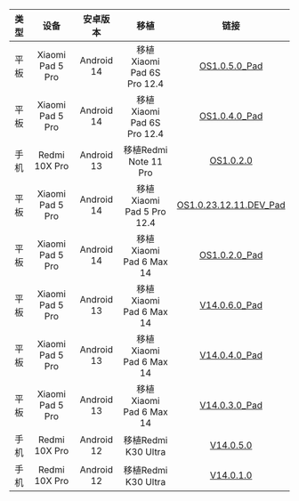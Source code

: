 | 类型 | 设备 | 安卓版本 | 移植 | 链接 |
| :-: | :-: | :-: | :-: | :-: |
| 平板 | Xiaomi Pad 5 Pro | Android 14 | 移植Xiaomi Pad 6S Pro 12.4 | [OS1.0.5.0_Pad](https://github.com/ymdzq/Port_MIUI_ROM/blob/OS1.0.5.0_Pad/XIAOMIPAD5PRO.md) |
| 平板 | Xiaomi Pad 5 Pro | Android 14 | 移植Xiaomi Pad 6S Pro 12.4 | [OS1.0.4.0_Pad](https://github.com/ymdzq/Port_MIUI_ROM/blob/OS1.0.4.0_Pad/XIAOMIPAD5PRO.md) |
| 手机 | Redmi 10X Pro | Android 13 | 移植Redmi Note 11 Pro | [OS1.0.2.0](https://github.com/ymdzq/Port_MIUI_ROM/blob/OS1.0.2.0/REDMI10XPRO.md) |
| 平板 | Xiaomi Pad 5 Pro | Android 14 | 移植Xiaomi Pad 5 Pro 12.4 | [OS1.0.23.12.11.DEV_Pad](https://github.com/ymdzq/Port_MIUI_ROM/blob/OS1.0.23.12.11.DEV_Pad/XIAOMIPAD5PRO.md) |
| 平板 | Xiaomi Pad 5 Pro | Android 14 | 移植Xiaomi Pad 6 Max 14 | [OS1.0.2.0_Pad](https://github.com/ymdzq/Port_MIUI_ROM/blob/OS1.0.2.0_Pad/XIAOMIPAD5PRO.md) |
| 平板 | Xiaomi Pad 5 Pro | Android 13 | 移植Xiaomi Pad 6 Max 14 | [V14.0.6.0_Pad](https://github.com/ymdzq/Port_MIUI_ROM/blob/V14.0.6.0_Pad/XIAOMIPAD5PRO.md) |
| 平板 | Xiaomi Pad 5 Pro | Android 13 | 移植Xiaomi Pad 6 Max 14 | [V14.0.4.0_Pad](https://github.com/ymdzq/Port_MIUI_ROM/blob/V14.0.4.0_Pad/XIAOMIPAD5PRO.md) |
| 平板 | Xiaomi Pad 5 Pro | Android 13 | 移植Xiaomi Pad 6 Max 14 | [V14.0.3.0_Pad](https://github.com/ymdzq/Port_MIUI_ROM/blob/V14.0.3.0_Pad/XIAOMIPAD5PRO.md) |
| 手机 | Redmi 10X Pro | Android 12 | 移植Redmi K30 Ultra | [V14.0.5.0](https://github.com/ymdzq/Port_MIUI_ROM/blob/V14.0.5.0/REDMI10XPRO.md) |
| 手机 | Redmi 10X Pro | Android 12 | 移植Redmi K30 Ultra | [V14.0.1.0](https://github.com/ymdzq/Port_MIUI_ROM/blob/V14.0.1.0/REDMI10XPRO.md) |

